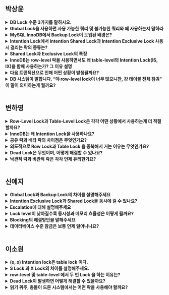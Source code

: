 ## 박상윤 
<details>
<summary><b>DB Lock 수준 3가지를 말하시오.</b></summary>
<div markdown="1">
  <br>
  
- 행 수준 잠금 : 개별 행 단위로 잠근다.
- 테이블 수준 잠금 : 테이블과 인덱스 모두 잠근다.
- 데이터베이스 수준 잠금 : DB 복구 or 스키마 변경 시 발생
</div>
</details>

<details>
<summary><b>Global Lock을 사용하면 사용 가능한 쿼리 및 불가능한 쿼리와 왜 사용하는지 말하라</b></summary>
<div markdown="1">
  <br>

- 사용 가능한 쿼리 : SELECT
- 사용 불가능한 쿼리 : DDL, DML 등

DB의 구조적 변경, 백업 수행 또는 크리티컬한 데이터 마이그레이션 작업에 사용
</div>
</details>

<details>
<summary><b>MySQL InnoDB에서 Backup Lock이 도입된 배경은?</b></summary>
<div markdown="1">
  <br>
  원래 백업하려면 모든 데이터를 잠그는 락(글로벌 락)을 걸어야 했다.
  InnoDB는 변경 중이던 데이터도 안정적으로 백업할 수 있게 되었다. 
  그래서 굳이 전체를 멈출 필요가 없고, 좀 더 가벼운 락으로도 충분해졌기 때문이다. 
  (좀 더 가벼운 글로벌 락 = 백업 락)
  백업 락은 일반적인 테이블의 변경은 허용되고 스키마 변경 같은 DDL 명령어가 실행되면 복제가 일시 중지된다.
</div>
</details>

<details>
<summary><b>Intention Lock에서 Intention Shared Lock과 Intention Exclusive Lock 사용 시 걸리는 락의 종류는?</b></summary>
<div markdown="1">
  <br>
  
- intention Shared Lock이 실행되면, row-level에 S-Lock 이 걸림(공유 락)
- intention Exclusive Lock이 실행되면, row-level에 X-Lock이 걸림(배타 락)
</div>
</details>

<details>
<summary><b>Shared Lock과 Exclusive Lock의 특징</b></summary>
<div markdown="1">
  <br>
  
- Shared Lock -  하나의 트랜잭션이 데이터를 읽고 있는 경우, 다른 트랜잭션들도 해당 데이터를 읽을 수는 있지만, 쓰기 작업은 금지된다.
- Exclusive Lock - 특정 트랜잭션이 데이터를 수정하고 있는 경우, 해당 데이터에 대한 다른 모든 트랜잭션의 접근이 금지된다.
</div>
</details>

<details>
<summary><b>InnoDB는 row-level 락을 사용하면서도 왜 table-level의 Intention Lock(IS, IX)을 함께 사용하는가? 그 이유 설명</b></summary>
<div markdown="1">
  <br>
  
- InnoDB는 row-level 락만 사용하면 성능은 좋지만, 테이블 단위 DDL 충돌을 감지하기 어려움
- 따라서 트랜잭션이 특정 row를 잠글 때, 동시에 테이블 수준에 IS/IX 락을 걸어, 다른 트랜잭션이 LOCK TABLE, ALTER TABLE 등 시도 시 충돌을 빠르게 감지하게 함   
</div>
</details>

<details>
<summary><b>다음 트랜잭션으로 인해 어떤 상황이 발생될까요?</b></summary>
<div markdown="1">
  <br>

| **트랜잭션 A**                                         | **트랜잭션 B**                                         |
|------------------------------------------------------|------------------------------------------------------|
| UPDATE users SET ... WHERE id = 1 → X-Lock on row 1 | UPDATE users SET ... WHERE id = 2 → X-Lock on row 2 |
| UPDATE users SET ... WHERE id = 2 → **row 2 요청**   | UPDATE users SET ... WHERE id = 1 → **row 1 요청**   |

  <details>
  <summary>정답 보기</summary>
  
  Dead Lock
  
  </details>

</div>
</details>

<details>
<summary><b>DB 시스템이 말합니다. “야 row-level lock이 너무 많으니깐, 걍 테이블 전체 잠궈” 이 말이 의미하는게 뭘까요?</b></summary>
<div markdown="1">
  <br>
  Lock Escalation

  row-level 락이 과도하게 많아져서 관리 비용이 커질 경우, DBMS가 자동으로 더 상위 수준인 table-level 락으로 전환할 수 있다.
</div>
</details>

<br>

## 변하영
<details>
<summary><b>Row-Level Lock과 Table-Level Lock은 각각 어떤 상황에서 사용하는게 더 적절할까요?</b></summary>
<div markdown="1">
  <br>

   Row-Level Lock은 동시성이 중요한 서비스 환경에 적합합니다. 반면에 Table-Level Lock은 대량의 데이터를 일괄로 수정하거나 삭제하는 배치 작업처럼 일관성이 중요한 작업에 적합합니다. 
</div>
</details>

<details>
<summary><b>InnoDB는 왜 Intention Lock을 사용하나요?</b></summary>
<div markdown="1">
  <br>
  테이블에 어떤 행에 대한 락이 걸릴 예정이라는 정보를 미리 표시하여 효율적인 락 충돌 관리를 가능하게 합니다.
   
</div>
</details>

<details>
<summary><b>공유 락과 배타 락의 차이점은 무엇인가요?</b></summary>
<div markdown="1">
  <br>
공유 락은 데이터를 읽을 수는 있지만 쓰기는 제한되고, 배타 락은 읽기와 쓰기 모두 다른 트랜잭션이 접근할 수 없게 합니다. 
</div>
</details>

<details>
<summary><b>의도적으로 Row Lock과 Table Lock 을 중복해서 거는 이유는 무엇인가요?</b></summary>
<div markdown="1">
  <br>
  서로 다른 트랜잭션이 테이블 구조와 행 데이터를 동시에 변경하는 것을 방지하기 위해서입니다. 
  예를 들어, 행 데이터를 수정 중일 때 스키마 변경을 막기 위해 Intention Lock을 통해 Table-level Lock도 함께 관리합니다.
</div>
</details>

<details>
<summary><b>Dead Lock은 무엇이며, 어떻게 해결할 수 있나요?</b></summary>
<div markdown="1">
  <br>
  Dead Lock은 두 개의 트랜잭션 간에 각각의 트랜잭션이 가지고 있는 리소스의 Lock을 획득하려고 할 때 발생합니다.
  이를 예방하려면 트랜잭션의 자원 접근 규칙을 정하거나 Dead Lock이 감지되면 둘 중 하나의 트랜잭션을 강제종료 합니다.
</div>
</details>

<details>
<summary><b>낙관적 락과 비관적 락은 각각 언제 유리한가요?</b></summary>
<div markdown="1">
  <br>
  동시성이 높지만 충돌 가능성이 적은 경우 낙관적 락이 유리합니다.
  반대로 충돌 가능성이 높거나 중요한 데이터를 다룰 경우에는 데이터 무결성을 위해 비관적 락을 사용하는 것이 유리합니다.
</div>
</details>

<br>

## 신예지
<details>
<summary><b>Global Lock과 Backup Lock의 차이를 설명해주세요</b></summary>
<div markdown="1">
  <br>

  - Global Lock은 모든 테이블에 대한 읽기 전용 락, 거의 모든 DML/DDL 막힘
  - Backup Lock은 DDL만 막고 DML 허용, InnoDB 백업용
   
</div>
</details>

<details>
<summary><b>Intention Exclusive Lock과 Shared Lock을 동시에 걸 수 있나요?</b></summary>
<div markdown="1">
  <br>

  락을 걸 수 없음
</div>
</details>

<details>
<summary><b>Escalation에 대해 설명해주세요</b></summary>
<div markdown="1">
  <br>

  잠금 수준을 최적화하기 위해 데이터베이스 시스템이 특정 Lock Level에서 다른 Lock Level로 전환하는 과정을 의미
</div>
</details>

<details>
<summary><b>Lock level이 낮아질수록 동시성과 메모리 효율성은 어떻게 될까요?</b></summary>
<div markdown="1">
  <br>

   Lock 레벨이 낮을 수록 동시성은 좋아지지만, 관리해야할 Lock 이 많아지기 때문에 메모리 효율성은 떨어짐
</div>
</details>

<details>
<summary><b>Blocking의 해결방안을 말해주세요</b></summary>
<div markdown="1">
  <br>

   1. SQL문의 리펙토링
   2. 트랜잭션을 가능한 짧게 정의
   3. 동일한 데이터를 동시에 변경하는 작업을 하지 않도록 설계
   4. 대용량 작업이 불가피한 경우, 작업 단위를 쪼개거나 lock_timeout을 설정
</div>
</details>

<details>
<summary><b>데이터베이스 수준 잠금은 보통 언제 일어나나요?</b></summary>
<div markdown="1">
  <br>

  데이터베이스를 복구하거나 스키마를 변경할 때 발생한다.
   
</div>
</details>

<br>

## 이소원
<details>
<summary><b>(o, x) Intention lock은 table lock 이다.</b></summary>
<div markdown="1">
  <br>
   (o)
  
  Intention Lock은 table Lock 입니다.
  트랜잭션이 특정 테이블의 어떤 행에 락을 걸려고 하니 알아두라는 선언적 의미로 사용됩니다.
</div>
</details>

<details>
<summary><b>S Lock 과 X Lock의 차이를 설명해주세요.</b></summary>
<div markdown="1">
  <br>

  1. S Lock
     - Shared Lock
     - 데이터를 읽을 때 사용하는 Lock
     - 하나의 트랜잭션이 데이터를 읽고 있는 경우, 다른 트랜잭션들도 해당 데이터를 읽을 수는 있지만 쓰기 작업은 금지됩니다.
     - 데이터의 일관성을 유지할 수 있습니다.
     - 트랜잭션 격리 수준 중 Repeatable Read 단계와 연관
  2. X Lock
     - Exclusive Lock
     - 데이터를 변경하고자 할 때 사용됩니다.
     - 트랜잭션이 완료될 때까지 유지됩니다.
     - 특정 트랜재겻ㄴ이 update, delete 등을 통해 데이터를 수정하고 있는 경우, 다른 모든 트랜잭션의 접근이 금지됩니다.
     - 트랜잭션 격리 수준 중 Serializable 단계와 연관
</div>
</details>

<details>
<summary><b>row-level 및 table-level 에서 두 번 Lock 을 하는 이유는?</b></summary>
<div markdown="1">
  <br>

   A 트랜잭션에서 이미 테이블에 대해 락이 걸려있는데, B 트랜잭션에서 해당 테이블의 특정 row에 대한 lock을 거는 것을 원천적으로 방지할 수 있습니다. (반대의 경우도 마찬가지)
</div>
</details>

<details>
<summary><b>Dead Lock이 발생하면 어떻게 해결할 수 있을까요?</b></summary>
<div markdown="1">
  <br>

   1. Dead Lock이 감지되면 둘 중 하나의 트랜잭션을 강제 종료 합니다.
   2. 접근 순서 규칙을 정합니다.
</div>
</details>

<details>
<summary><b>읽기 위주, 충돌이 드문 시스템에서는 어떤 락을 사용해야 할까요?</b></summary>
<div markdown="1">
  <br>

   Pessimistic Lock
</div>
</details>
